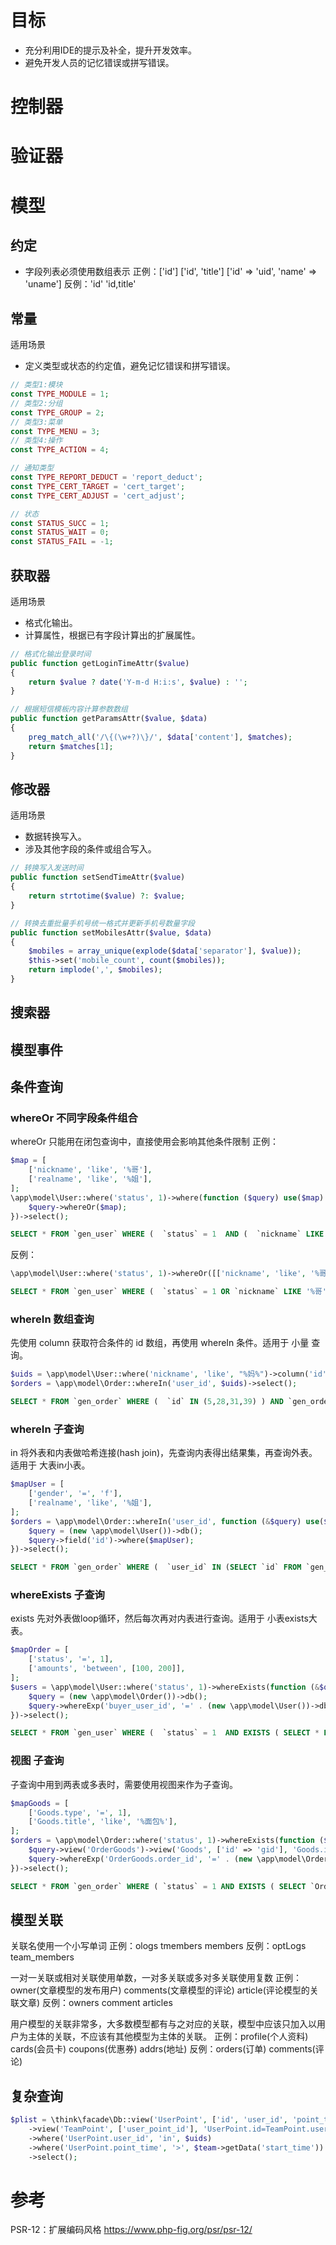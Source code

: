 # 目标
- 充分利用IDE的提示及补全，提升开发效率。
- 避免开发人员的记忆错误或拼写错误。




# 控制器







# 验证器








# 模型

## 约定
- 字段列表必须使用数组表示
正例：['id']  ['id', 'title'] ['id' => 'uid', 'name' => 'uname']
反例：'id'  'id,title'

## 常量
适用场景
- 定义类型或状态的约定值，避免记忆错误和拼写错误。
```php
// 类型1:模块
const TYPE_MODULE = 1;
// 类型2:分组
const TYPE_GROUP = 2;
// 类型3:菜单
const TYPE_MENU = 3;
// 类型4:操作
const TYPE_ACTION = 4;

// 通知类型
const TYPE_REPORT_DEDUCT = 'report_deduct';
const TYPE_CERT_TARGET = 'cert_target';
const TYPE_CERT_ADJUST = 'cert_adjust';

// 状态
const STATUS_SUCC = 1;
const STATUS_WAIT = 0;
const STATUS_FAIL = -1;
```


## 获取器
适用场景
- 格式化输出。
- 计算属性，根据已有字段计算出的扩展属性。
```php
// 格式化输出登录时间
public function getLoginTimeAttr($value)
{
    return $value ? date('Y-m-d H:i:s', $value) : '';
}

// 根据短信模板内容计算参数数组
public function getParamsAttr($value, $data)
{
    preg_match_all('/\{(\w+?)\}/', $data['content'], $matches);
    return $matches[1];
}

```

## 修改器
适用场景
- 数据转换写入。
- 涉及其他字段的条件或组合写入。
```php
// 转换写入发送时间
public function setSendTimeAttr($value)
{
    return strtotime($value) ?: $value;
}

// 转换去重批量手机号统一格式并更新手机号数量字段
public function setMobilesAttr($value, $data)
{
    $mobiles = array_unique(explode($data['separator'], $value));
    $this->set('mobile_count', count($mobiles));
    return implode(',', $mobiles);
}

```

## 搜索器


## 模型事件


## 条件查询

### whereOr 不同字段条件组合
whereOr 只能用在闭包查询中，直接使用会影响其他条件限制
正例：
```php
$map = [
    ['nickname', 'like', '%哥'],
    ['realname', 'like', '%姐'],
];
\app\model\User::where('status', 1)->where(function ($query) use($map) {
    $query->whereOr($map);
})->select();
```
```sql
SELECT * FROM `gen_user` WHERE (  `status` = 1  AND (  `nickname` LIKE '%哥'  OR `realname` LIKE '%姐' ) ) AND `gen_user`.`delete_time` = '0'";
```
反例：
```php
\app\model\User::where('status', 1)->whereOr([['nickname', 'like', '%哥'], ['realname', 'like', '%姐']])->select();
```
```sql
SELECT * FROM `gen_user` WHERE (  `status` = 1 OR `nickname` LIKE '%哥'  OR `realname` LIKE '%姐' ) AND `gen_user`.`delete_time` = '0';
```

### whereIn 数组查询
先使用 column 获取符合条件的 id 数组，再使用 whereIn 条件。适用于 小量 查询。
```php
$uids = \app\model\User::where('nickname', 'like', "%妈%")->column('id') ?: [0];
$orders = \app\model\Order::whereIn('user_id', $uids)->select();
```
```sql
SELECT * FROM `gen_order` WHERE (  `id` IN (5,28,31,39) ) AND `gen_order`.`delete_time` = '0';
```

### whereIn 子查询
in 将外表和内表做哈希连接(hash join)，先查询内表得出结果集，再查询外表。适用于 大表in小表。
```php
$mapUser = [
    ['gender', '=', 'f'],
    ['realname', 'like', '%姐'],
];
$orders = \app\model\Order::whereIn('user_id', function (&$query) use($mapUser) {
    $query = (new \app\model\User())->db();
    $query->field('id')->where($mapUser);
})->select();
```
```sql
SELECT * FROM `gen_order` WHERE (  `user_id` IN (SELECT `id` FROM `gen_user` WHERE ( `sex` = 'f' AND `realname` LIKE '%姐' ) AND `gen_user`.`delete_time` = '0') ) AND `gen_order`.`delete_time` = '0';
```

### whereExists 子查询
exists 先对外表做loop循环，然后每次再对内表进行查询。适用于 小表exists大表。
```php
$mapOrder = [
    ['status', '=', 1],
    ['amounts', 'between', [100, 200]],
];
$users = \app\model\User::where('status', 1)->whereExists(function (&$query) use($mapOrder) {
    $query = (new \app\model\Order())->db();
    $query->whereExp('buyer_user_id', '=' . (new \app\model\User())->db()->getTable() . '.id')->where($mapOrder);
})->select();
```
```sql
SELECT * FROM `gen_user` WHERE (  `status` = 1  AND EXISTS ( SELECT * FROM `gen_order` WHERE (  ( `buyer_user_id` = gen_user.id )  AND `status` = 1  AND `amounts` BETWEEN '0' AND '200'  ) AND `gen_order`.`delete_time` = '0' ) ) AND `gen_user`.`delete_time` = '0';
```

### 视图 子查询
子查询中用到两表或多表时，需要使用视图来作为子查询。
```php
$mapGoods = [
    ['Goods.type', '=', 1],
    ['Goods.title', 'like', '%面包%'],
];
$orders = \app\model\Order::where('status', 1)->whereExists(function ($query) use($mapGoods) {
    $query->view('OrderGoods')->view('Goods', ['id' => 'gid'], 'Goods.id=OrderGoods.goods_id and Goods.delete_time=0');
    $query->whereExp('OrderGoods.order_id', '=' . (new \app\model\Order())->db()->getTable() . '.id')->where($mapGoods);
})->select();
```
```sql
SELECT * FROM `gen_order` WHERE ( `status` = 1 AND EXISTS ( SELECT `OrderGoods`.*,Goods.id AS gid FROM `gen_order_goods` `OrderGoods` INNER JOIN `gen_goods` `Goods` ON `Goods`.`id`=OrderGoods.goods_id and Goods.delete_time=0 WHERE ( `OrderGoods`.`order_id` =gen_order.id ) AND `Goods`.`type` = '1' AND `Goods`.`title` LIKE '%面包%' ) ) AND `gen_order`.`delete_time` = '0';
```

## 模型关联
关联名使用一个小写单词
正例：ologs  tmembers  members
反例：optLogs  team_members

一对一关联或相对关联使用单数，一对多关联或多对多关联使用复数
正例：owner(文章模型的发布用户)  comments(文章模型的评论)  article(评论模型的关联文章)
反例：owners  comment  articles

用户模型的关联非常多，大多数模型都有与之对应的关联，模型中应该只加入以用户为主体的关联，不应该有其他模型为主体的关联。
正例：profile(个人资料)  cards(会员卡)  coupons(优惠券)  addrs(地址)
反例：orders(订单)  comments(评论)


## 复杂查询

```php
$plist = \think\facade\Db::view('UserPoint', ['id', 'user_id', 'point_time', 'point'])
    ->view('TeamPoint', ['user_point_id'], 'UserPoint.id=TeamPoint.user_point_id and TeamPoint.team_id='.$team->id, 'LEFT')
    ->where('UserPoint.user_id', 'in', $uids)
    ->where('UserPoint.point_time', '>', $team->getData('start_time'))
    ->select();


```


# 参考
PSR-12：扩展编码风格
https://www.php-fig.org/psr/psr-12/



